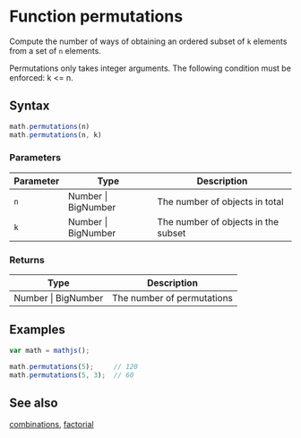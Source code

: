 # Function permutations

Compute the number of ways of obtaining an ordered subset of `k` elements from a set of `n` elements.

Permutations only takes integer arguments. The following condition must be enforced: k <= n.


## Syntax

```js
math.permutations(n)
math.permutations(n, k)
```

### Parameters

Parameter | Type | Description
--------- | ---- | -----------
`n` | Number &#124; BigNumber | The number of objects in total
`k` | Number &#124; BigNumber | The number of objects in the subset

### Returns

Type | Description
---- | -----------
Number &#124; BigNumber | The number of permutations


## Examples

```js
var math = mathjs();

math.permutations(5);     // 120
math.permutations(5, 3);  // 60
```


## See also

[combinations](combinations.md),
[factorial](factorial.md)


<!-- Note: This file is automatically generated from source code comments. Changes made in this file will be overridden. -->
